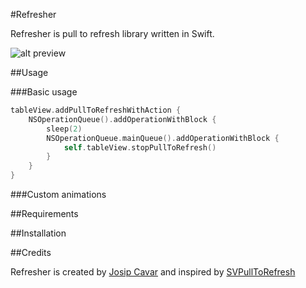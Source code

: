 #Refresher  

Refresher is pull to refresh library written in Swift.

![alt preview](https://raw.githubusercontent.com/jcavar/refresher/master/preview.gif)

##Usage


###Basic usage
```swift
tableView.addPullToRefreshWithAction {
	NSOperationQueue().addOperationWithBlock {
    	sleep(2)
        NSOperationQueue.mainQueue().addOperationWithBlock {
        	self.tableView.stopPullToRefresh()
        }
    }
}
```
###Custom animations

##Requirements

##Installation

##Credits

Refresher is created by [Josip Cavar](https://twitter.com/josip04) and inspired by [SVPullToRefresh](https://github.com/samvermette/SVPullToRefresh/)

